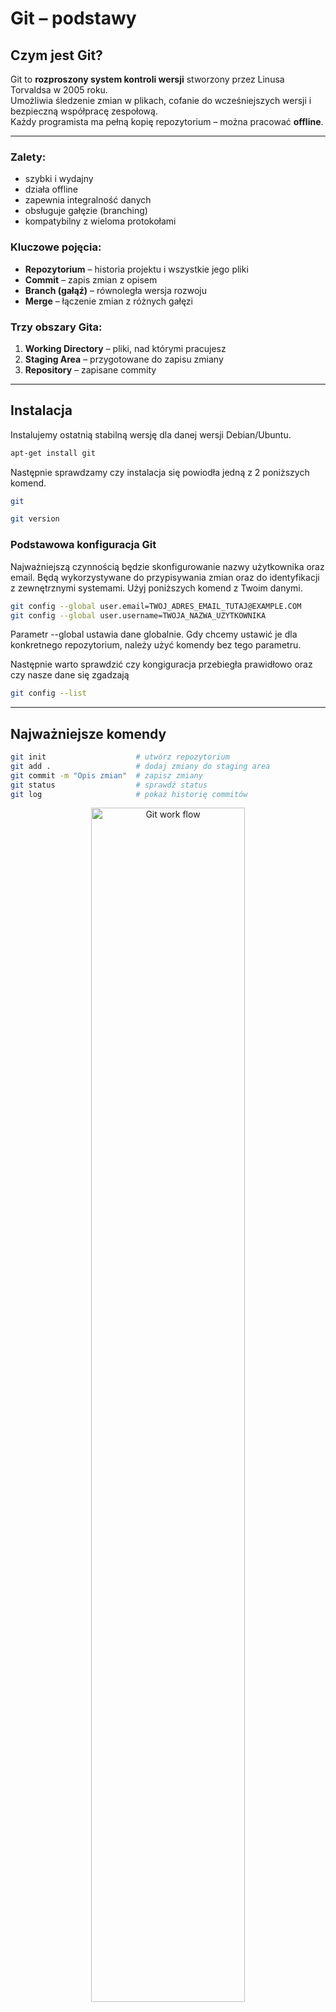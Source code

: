# Git – podstawy

## Czym jest Git?
Git to **rozproszony system kontroli wersji** stworzony przez Linusa Torvaldsa w 2005 roku.  
Umożliwia śledzenie zmian w plikach, cofanie do wcześniejszych wersji i bezpieczną współpracę zespołową.  
Każdy programista ma pełną kopię repozytorium – można pracować **offline**.

---

### Zalety:
- szybki i wydajny  
- działa offline  
- zapewnia integralność danych  
- obsługuje gałęzie (branching)  
- kompatybilny z wieloma protokołami

### Kluczowe pojęcia:

- **Repozytorium** – historia projektu i wszystkie jego pliki  
- **Commit** – zapis zmian z opisem  
- **Branch (gałąź)** – równoległa wersja rozwoju  
- **Merge** – łączenie zmian z różnych gałęzi  

### Trzy obszary Gita:
1. **Working Directory** – pliki, nad którymi pracujesz  
2. **Staging Area** – przygotowane do zapisu zmiany  
3. **Repository** – zapisane commity  

---

## Instalacja

Instalujemy ostatnią stabilną wersję dla danej wersji Debian/Ubuntu.
```bash
apt-get install git
```
Następnie sprawdzamy czy instalacja się powiodła jedną z 2 poniższych komend.


```bash
git

git version
```

### Podstawowa konfiguracja Git

Najważniejszą czynnością będzie skonfigurowanie nazwy użytkownika oraz email. Będą wykorzystywane do przypisywania zmian oraz do identyfikacji z zewnętrznymi systemami.
Użyj poniższych komend z Twoim danymi.

```bash
git config --global user.email=TWOJ_ADRES_EMAIL_TUTAJ@EXAMPLE.COM
git config --global user.username=TWOJA_NAZWA_UZYTKOWNIKA
```

Parametr --global ustawia dane globalnie. Gdy chcemy ustawić je dla konkretnego repozytorium, należy użyć komendy bez tego parametru.

Następnie warto sprawdzić czy kongiguracja przebiegła prawidłowo oraz czy nasze dane się zgadzają

```bash
git config --list
```

---

## Najważniejsze komendy

```bash
git init                    # utwórz repozytorium
git add .                   # dodaj zmiany do staging area
git commit -m "Opis zmian"  # zapisz zmiany
git status                  # sprawdź status
git log                     # pokaż historię commitów
```


<p align="center">
  <img src="img.png" alt="Git work flow" width="70%"/>
</p>

---

## Praca z gałęziami (branch)

Branch pozwala na pracę nad kodem w odosobnieniu. Proces tworzenia nowego brancha można sobie wyobrazić jak proces kopiowania kodu, nad którym możemy pracować bez obaw, że zmiany innych mogą skomplikować naszą pracę.

Tworzenie brancha jest bardzo proste. Można to zrobić za pomocą komendy:

```bash
git branch nazwa-naszego-nowego-brancha
```

Ta komenda tworzy tylko nowy branch, ale nie przełączamy się na niego. Do przełączenia się na nowy branch należy użyć:

```bash
git checkout nazwa-naszego-brancha
```

Jeśli chcemy utworzyć nowy branch i jednocześnie się na niego przełączyć można jeszcze użyć komendy:

```bash
git checkout -b nazwa-naszego-brancha
```

Po skończonej pracy nad funkcjonalnością na osobnym branchu chcemy połączyć nowe zmiany, czyli zrobić merge. Do łączenia zmian głównej linii i naszej służy komenda `git merge`.

Przełącz się na branch główny.
```bash
git checkout master
```
Połącz zmiany.
```bash
git merge nazwa-naszego-brancha
```
Jeśli nie będzie konfliktów, to zmiany zostaną połączone. Jeśli pojawią się konflikty, należy rozwiązać je, sprawdzając konfliktujące się pliki. Wykorzystaj komendę `git status` do tego.

---

## Praca zdalna

| **Komenda**  | **Działanie**                          |
|--------------|----------------------------------------|
| `git clone`  | pobiera repozytorium                   |
| `git push`   | wysyła zmiany do repozytorium zdalnego |
| `git pull`   | pobiera i scala zmiany                 |
| `git fetch`  | pobiera zmiany bez scalania            |
| `git remote` | zarządza repozytoriami zdalnymi        |

Popularne platformy: **GitHub**, **GitLab**, **Bitbucket**

---

## Zaawansowane funkcje

| **Funkcja** | **Opis** | **Komenda**                     |
|-------------|----------|---------------------------------|
|Rebase|porządkuje historię commitów| `git rebase master`             |
|Cherry-pick|wybiera pojedynczy commit z innej gałęzi| `git cherry-pick <commit hash>` |
|Stash|tymczasowo odkłada zmiany| `git stash save "opis zmian"`   |
|Reset|cofa historię (usuwa zmiany)| `git reset --hard HEAD~1`       |
|Revert|tworzy commit cofający poprzedni| `git revert `                   |

---

## Konflikty i ich rozwiązywanie
Konflikt pojawia się, gdy dwie osoby zmieniają ten sam fragment kodu.  
Aby go rozwiązać:
1. Otwórz plik i znajdź znaczniki konfliktu
2. Wybierz właściwą wersję
3. Zapisz plik i wykonaj `git add`, potem `git commit`

### Jak unikać konfliktów:
- często aktualizuj gałąź (`git pull`)
- rób małe commity
- komunikuj się z zespołem

---

## GitHub - platforma dla programistów
Funkcje:
- **Pull Requests** – przegląd i dyskusja nad zmianami  
- **Issues** – zgłaszanie błędów i zadań  
- **Actions** – automatyzacja CI/CD  
- **Pages** – hosting stron  
- **Security** – skanowanie i ochrona kodu  

Dla studentów: **GitHub Student Developer Pack** (darmowe narzędzia, m.in. Copilot).

---

## Bezpieczeństwo

### Ryzyka:
- przypadkowe ujawnienie haseł lub kluczy  
- brak 2FA  
- złośliwy kod w repozytorium  

### Dobre praktyki:
- używaj `.gitignore` dla plików z danymi wrażliwymi  
- stosuj **zmienne środowiskowe**  
- używaj **menedżerów sekretów** (Vault, AWS Secrets Manager)  
- włącz **uwierzytelnianie dwuskładnikowe**

Przykład `.gitignore`:
```bash
# Pliki konfiguracyjne z danymi wrażliwymi
.env
config.json
credentials.yml

# Klucze i certyfikaty
*.pem
*.key
*.cert

# Logi i pliki tymczasowe
*.log
tmp/
```

---

## Git i sztuczna inteligencja

### Wyzwania:
- duże pliki → użyj **Git LFS**  
- wersjonowanie modeli → **DVC**, **MLflow**  
- śledzenie eksperymentów → dedykowane narzędzia AI  

### Narzędzia:
- **GitHub Copilot** – AI asystent kodu  
- **OpenCommit / GitKraken AI** – generowanie komunikatów commitów  
- **DVC** – wersjonowanie danych i modeli  

---

## Najlepsze praktyki

### Commitowanie:
- commituj często i małe zmiany  
- pisz jasne wiadomości (np. `feat: dodaj logowanie`)  

### Praca z gałęziami:
- osobna gałąź dla każdej funkcji  
- utrzymuj czystą gałąź główną (`main`)  
- usuwaj nieużywane gałęzie  

### Zespół:
- używaj **pull requestów** i **issues**  
- dokumentuj zmiany  
- komunikuj się z zespołem  

### Automatyzacja:
- używaj **Git hooks**  
- integruj z **CI/CD**  
- korzystaj z narzędzi graficznych (GitKraken, SourceTree)  

---

## Źródła

Prezentacja PowerPoint zamieszczona w repo

https://devpebe.com/2024/01/24/git-dla-poczatkujacych-kompletny-poradnik-gita/
